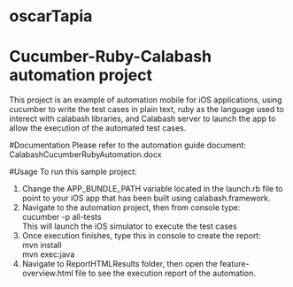 # oscarTapia
# Cucumber-Ruby-Calabash automation project

This project is an example of automation mobile for iOS applications, using cucumber to write the test cases in plain
text, ruby as the language used to interect with calabash libraries, and Calabash server to launch the app to allow
the execution of the automated test cases.

#Documentation
Please refer to the automation guide document: CalabashCucumberRubyAutomation.docx

#Usage
To run this sample project:<br />
1. Change the APP_BUNDLE_PATH variable located in the launch.rb file to point to your iOS app that has been built
using calabash.framework.<br />
2. Navigate to the automation project, then from console type:<br />
   cucumber -p all-tests<br />
   This will launch the iOS simulator to execute the test cases<br />
3. Once execution finishes, type this in console to create the report:<br />
   mvn install<br />
   mvn exec:java<br />
4. Navigate to ReportHTMLResults folder, then open the feature-overview.html file to see the execution report of the
automation.
